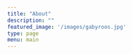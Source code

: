 ```yaml
---
title: "About"
description: ""
featured_image: '/images/gabyroos.jpg'
type: page
menu: main
---
```

